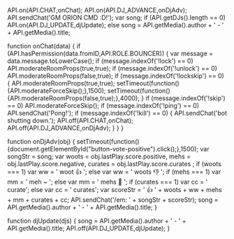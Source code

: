 API.on(API.CHAT,onChat);
API.on(API.DJ_ADVANCE,onDjAdv);
API.sendChat('GM ORION CMD :D!');
var song;
if (API.getDJs().length == 0) API.on(API.DJ_UPDATE,djUpdate);
else song = API.getMedia().author + ' - ' + API.getMedia().title;

function onChat(data) {
	if (API.hasPermission(data.fromID,API.ROLE.BOUNCER)) {
		var message = data.message.toLowerCase();
		if (message.indexOf('!lock') == 0) API.moderateRoomProps(true,true);
		if (message.indexOf('!unlock') == 0) API.moderateRoomProps(false,true);
		if (message.indexOf('!lockskip') == 0) {
			API.moderateRoomProps(true,true);
			setTimeout(function(){API.moderateForceSkip();},1500);
			setTimeout(function(){API.moderateRoomProps(false,true);},4000);
		}
		if (message.indexOf('!skip') == 0) API.moderateForceSkip();
		if (message.indexOf('!ping') == 0) API.sendChat('Pong!');
		if (message.indexOf('!kill') == 0) {
			API.sendChat('bot shutting down.');
			API.off(API.CHAT,onChat);
			API.off(API.DJ_ADVANCE,onDjAdv);
		}
	}
}

function onDjAdv(obj) {
	setTimeout(function(){document.getElementById("button-vote-positive").click();},1500);
	var songStr = song;
	var woots = obj.lastPlay.score.positive, mehs = obj.lastPlay.score.negative, curates = obj.lastPlay.score.curates ;
	if (woots === 1) var ww = ' woot :+1:  '; else var ww = ' woots :-1:  ';
	if (mehs === 1) var mm = ' meh ~ '; else var mm = ' mehs :floppy_disk:  ';
	if (curates === 1) var cc = ' curate'; else var cc = ' curates';
	var scoreStr = ' :+1:  ' + woots + ww + mehs + mm + curates + cc;
	API.sendChat('/em: ' + songStr + scoreStr);
	song = API.getMedia().author + ' - ' + API.getMedia().title;
}

function djUpdate(djs) {
	song = API.getMedia().author + ' - ' + API.getMedia().title;
	API.off(API.DJ_UPDATE,djUpdate);
}

